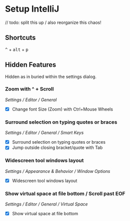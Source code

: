 # Setup IntelliJ

// todo: split this up / also reorganize this chaos!

## Shortcuts

<kbd>^</kbd> + <kbd>alt</kbd> + <kbd>p</kbd>

## Hidden Features

Hidden as in buried within the settings dialog.

### Zoom with ^ + Scroll

*Settings / Editor / General*

- [x] Change font Size (Zoom) with Ctrl+Mouse Wheels

### Surround selection on typing quotes or braces

*Settings / Editor / General / Smart Keys*

- [x] Surround selection on typing quotes or braces
- [x] Jump outside closing bracket/quote with Tab

### Widescreen tool windows layout

*Settings / Appearance & Behavior / Window Options*

- [x] Widescreen tool windows layout


### Show virtual space at file bottom / Scroll past EOF

*Settings / Editor / General / Virtual Space*

- [x] Show virtual space at file bottom
